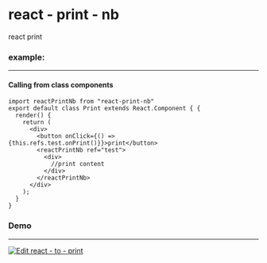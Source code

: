 # react - print - nb

react print 
### example:
___
#### Calling from class components

```
import reactPrintNb from "react-print-nb"
export default class Print extends React.Component { {
  render() {
    return (
      <div>
        <button onClick={() => {this.refs.test.onPrint()}}>print</button>
        <reactPrintNb ref="test">
          <div> 
            //print content
          </div>
        </reactPrintNb>
      </div>
    );
  }
}
```
### Demo
___
[![Edit react - to - print](https://codesandbox.io/static/img/play-codesandbox.svg)](https://codesandbox.io/s/nifty-sunset-wm7f2)
